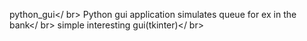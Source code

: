 python_gui</ br>
Python gui application simulates queue for ex in the bank</ br>
simple interesting gui(tkinter)</ br>
